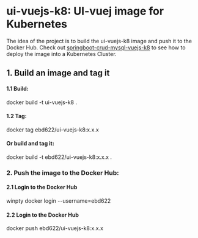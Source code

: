 # ui-vuejs-k8: UI-vuej image for Kubernetes
The idea of the project is to build the ui-vuejs-k8 image and push it to the Docker Hub.
Check out [springboot-crud-mysql-vuejs-k8](https://github.com/ebd622/springboot-crud-mysql-vuejs-k8) to see how to deploy the image into a Kubernetes Cluster.

## 1. Build an image and tag it

#### 1.1 Build:
docker build -t ui-vuejs-k8 .

#### 1.2 Tag:
docker tag <imageID> ebd622/ui-vuejs-k8:x.x.x

#### Or build and tag it:
docker build -t ebd622/ui-vuejs-k8:x.x.x .

### 2. Push the image to the Docker Hub:

#### 2.1 Login to the Docker Hub
winpty docker login --username=ebd622

#### 2.2 Login to the Docker Hub
docker push ebd622/ui-vuejs-k8:x.x.x
